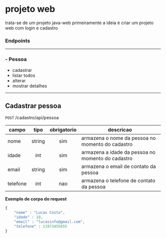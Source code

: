 # projeto web
trata-se de um projeto java-web
primeiramente a ideia é criar um projeto web com login e cadastro


### Endpoints
---

### -  Pessoa
- cadastrar
- listar todos
- alterar
- mostrar detalhes

---
## Cadastrar pessoa
`POST` /cadastro/api/pessoa

| campo | tipo | obrigatorio | descricao
|-------|:----:|:-----------:|---------
| nome | string | sim | armazena o nome da pessoa no momento do cadastro
| idade | int | sim | armazena a idade da pessoa no momento do cadastro
| email | string | sim | armazena o email de contato da pessoa 
| telefone | int | nao | armazena o telefone de contato da pessoa

**Exemplo de corpo do request**

```js
{
    "nome" : "Lucas Costa",
    "idade" : 19,
    "email" : "lucasinfo@gmail.com",
    "telefone" : 11973455655
}
```

